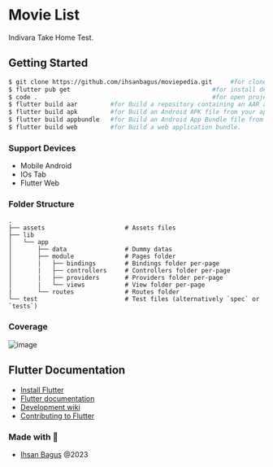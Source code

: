 # Movie List

Indivara Take Home Test.

## Getting Started

```bash
$ git clone https://github.com/ihsanbagus/moviepedia.git     #for clone project to local
$ flutter pub get                                       #for install dependency
$ code .                                                #for open project with VSCode
$ flutter build aar         #for Build a repository containing an AAR and a POM file.
$ flutter build apk         #for Build an Android APK file from your app.
$ flutter build appbundle   #for Build an Android App Bundle file from your app.
$ flutter build web         #for Build a web application bundle.
```

### Support Devices

- Mobile Android
- IOs Tab
- Flutter Web

### Folder Structure

    .
    ├── assets                      # Assets files
    ├── lib
    │   └── app
    │       ├── data                # Dummy datas
    │       ├── module              # Pages folder
    │       |   ├── bindings        # Bindings folder per-page
    │       |   ├── controllers     # Controllers folder per-page
    │       |   ├── providers       # Providers folder per-page
    │       |   └── views           # View folder per-page
    |       └── routes              # Routes folder
    └── test                        # Test files (alternatively `spec` or `tests`)

### Coverage
![image](https://github.com/ihsanbagus/moviepedia/assets/32384214/4e36294b-6156-4383-99f2-e4e72b457eff)

## Flutter Documentation

- [Install Flutter](https://flutter.dev/get-started/)
- [Flutter documentation](https://flutter.dev/docs)
- [Development wiki](https://github.com/flutter/flutter/wiki)
- [Contributing to Flutter](https://github.com/flutter/flutter/blob/master/CONTRIBUTING.md)


### Made with 💖

- [Ihsan Bagus](https://www.ihsanbagus.com/) @2023
